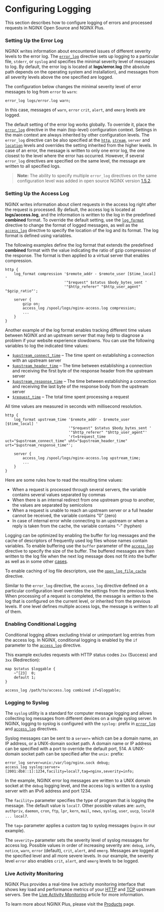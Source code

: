 # Configuring Logging

This section describes how to configure logging of errors and processed requests in NGINX Open Source and NGINX Plus.

### Setting Up the Error Log

NGINX writes information about encountered issues of different severity levels to the error log. The [`error_log`](https://nginx.org/en/docs/ngx_core_module.html#error_log) directive sets up logging to a particular file, `stderr`, or `syslog` and specifies the minimal severity level of messages to log. By default, the error log is located at **logs/error.log** \(the absolute path depends on the operating system and installation\), and messages from all severity levels above the one specified are logged.

The configuration below changes the minimal severity level of error messages to log from `error` to `warn`:

```text
error_log logs/error.log warn;
```

In this case, messages of `warn`, `error` `crit`, `alert`, and `emerg` levels are logged.

The default setting of the error log works globally. To override it, place the [`error_log`](https://nginx.org/en/docs/ngx_core_module.html#error_log) directive in the main \(top-level\) configuration context. Settings in the main context are always inherited by other configuration levels. The `error_log` directive can be also specified at the [`http`](https://nginx.org/en/docs/http/ngx_http_core_module.html#http), [`stream`](https://nginx.org/en/docs/stream/ngx_stream_core_module.html#stream), `server` and [`location`](https://nginx.org/en/docs/http/ngx_http_core_module.html#location) levels and overrides the setting inherited from the higher levels. In case of an error, the message is written to only one error log, the one closest to the level where the error has occurred. However, if several `error_log` directives are specified on the same level, the message are written to all specified logs.

> **Note:** The ability to specify multiple `error_log` directives on the same configuration level was added in open source NGINX version [1.5.2](https://nginx.org/en/CHANGES).

### Setting Up the Access Log

NGINX writes information about client requests in the access log right after the request is processed. By default, the access log is located at **logs/access.log**, and the information is written to the log in the predefined **combined** format. To override the default setting, use the [`log_format`](https://nginx.org/en/docs/http/ngx_http_log_module.html#log_format) directive to change the format of logged messages, as well as the [`access_log`](https://nginx.org/en/docs/http/ngx_http_log_module.html#access_log) directive to specify the location of the log and its format. The log format is defined using variables.

The following examples define the log format that extends the predefined **combined** format with the value indicating the ratio of gzip compression of the response. The format is then applied to a virtual server that enables compression.

```text
http {
    log_format compression '$remote_addr - $remote_user [$time_local] '
                           '"$request" $status $body_bytes_sent '
                           '"$http_referer" "$http_user_agent" "$gzip_ratio"';

    server {
        gzip on;
        access_log /spool/logs/nginx-access.log compression;
        ...
    }
}
```

Another example of the log format enables tracking different time values between NGINX and an upstream server that may help to diagnose a problem if your website experience slowdowns. You can use the following variables to log the indicated time values:

* [`$upstream_connect_time`](https://nginx.org/en/docs/http/ngx_http_upstream_module.html#var_upstream_connect_time) – The time spent on establishing a connection with an upstream server
* [`$upstream_header_time`](https://nginx.org/en/docs/http/ngx_http_upstream_module.html#var_upstream_header_time) – The time between establishing a connection and receiving the first byte of the response header from the upstream server
* [`$upstream_response_time`](https://nginx.org/en/docs/http/ngx_http_upstream_module.html#var_upstream_response_time) – The time between establishing a connection and receiving the last byte of the response body from the upstream server
* [`$request_time`](https://nginx.org/en/docs/http/ngx_http_log_module.html#var_request_time) – The total time spent processing a request

All time values are measured in seconds with millisecond resolution.

```text
http {
    log_format upstream_time '$remote_addr - $remote_user [$time_local] '
                             '"$request" $status $body_bytes_sent '
                             '"$http_referer" "$http_user_agent"'
                             'rt=$request_time uct="$upstream_connect_time" uht="$upstream_header_time" urt="$upstream_response_time"';

    server {
        access_log /spool/logs/nginx-access.log upstream_time;
        ...
    }
}
```

Here are some rules how to read the resulting time values:

* When a request is processed through several servers, the variable contains several values separated by commas
* When there is an internal redirect from one upstream group to another, the values are separated by semicolons
* When a request is unable to reach an upstream server or a full header cannot be received, the variable contains “0” \(zero\)
* In case of internal error while connecting to an upstream or when a reply is taken from the cache, the variable contains “-” \(hyphen\)

Logging can be optimized by enabling the buffer for log messages and the cache of descriptors of frequently used log files whose names contain variables. To enable buffering use the `buffer` parameter of the [`access_log`](https://nginx.org/en/docs/http/ngx_http_log_module.html#access_log) directive to specify the size of the buffer. The buffered messages are then written to the log file when the next log message does not fit into the buffer as well as in some other [cases](https://nginx.org/en/docs/http/ngx_http_log_module.html#access_log).

To enable caching of log file descriptors, use the [`open_log_file_cache`](https://nginx.org/en/docs/http/ngx_http_log_module.html#open_log_file_cache) directive.

Similar to the `error_log` directive, the `access_log` directive defined on a particular configuration level overrides the settings from the previous levels. When processing of a request is completed, the message is written to the log that is configured on the current level, or inherited from the previous levels. If one level defines multiple access logs, the message is written to all of them.

### Enabling Conditional Logging

Conditional logging allows excluding trivial or unimportant log entries from the access log. In NGINX, conditional logging is enabled by the `if` parameter to the [`access_log`](https://nginx.org/en/docs/http/ngx_http_log_module.html#access_log) directive.

This example excludes requests with HTTP status codes `2xx` \(Success\) and `3xx` \(Redirection\):

```text
map $status $loggable {
    ~^[23]  0;
    default 1;
}

access_log /path/to/access.log combined if=$loggable;
```

### Logging to Syslog

The `syslog` utility is a standard for computer message logging and allows collecting log messages from different devices on a single syslog server. In NGINX, logging to syslog is configured with the `syslog:` prefix in [`error_log`](https://nginx.org/en/docs/ngx_core_module.html#error_log) and [`access_log`](https://nginx.org/en/docs/http/ngx_http_log_module.html#access_log) directives.

Syslog messages can be sent to a `server=` which can be a domain name, an IP address, or a UNIX-domain socket path. A domain name or IP address can be specified with a port to override the default port, 514. A UNIX-domain socket path can be specified after the `unix:` prefix:

```text
error_log server=unix:/var/log/nginx.sock debug;
access_log syslog:server=[2001:db8::1]:1234,facility=local7,tag=nginx,severity=info;
```

In the example, NGINX error log messages are written to a UNIX domain socket at the `debug` logging level, and the access log is written to a syslog server with an IPv6 address and port 1234.

The `facility=` parameter specifies the type of program that is logging the message. The default value is `local7`. Other possible values are: `auth`, `authpriv`, `daemon`, `cron`, `ftp`, `lpr`, `kern`, `mail`, `news`, `syslog`, `user`, `uucp`, `local0 ... local7`.

The `tag=` parameter applies a custom tag to syslog messages \(`nginx` in our example\).

The `severity=` parameter sets the severity level of syslog messages for access log. Possible values in order of increasing severity are: `debug`, `info`, `notice`, `warn`, `error` \(default\), `crit`, `alert`, and `emerg`. Messages are logged at the specified level and all more severe levels. In our example, the severity level `error` also enables `crit`, `alert`, and `emerg` levels to be logged.

### Live Activity Monitoring

NGINX Plus provides a real-time live activity monitoring interface that shows key load and performance metrics of your [HTTP](https://docs.nginx.com/nginx/admin-guide/load-balancer/http-load-balancer/) and [TCP](https://docs.nginx.com/nginx/admin-guide/load-balancer/tcp-udp-load-balancer/) upstream servers. See the [Live Activity Monitoring](https://docs.nginx.com/nginx/admin-guide/monitoring/live-activity-monitoring/) article for more information.

To learn more about NGINX Plus, please visit the [Products](https://www.nginx.com/products/) page.

